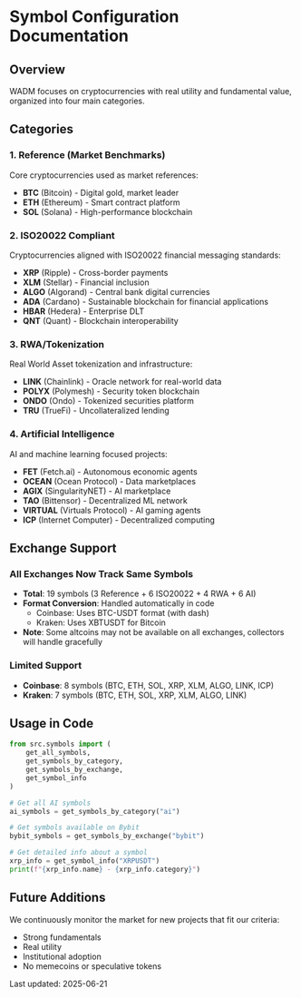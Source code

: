 # Symbol Configuration Documentation

## Overview
WADM focuses on cryptocurrencies with real utility and fundamental value, organized into four main categories.

## Categories

### 1. Reference (Market Benchmarks)
Core cryptocurrencies used as market references:
- **BTC** (Bitcoin) - Digital gold, market leader
- **ETH** (Ethereum) - Smart contract platform
- **SOL** (Solana) - High-performance blockchain

### 2. ISO20022 Compliant
Cryptocurrencies aligned with ISO20022 financial messaging standards:
- **XRP** (Ripple) - Cross-border payments
- **XLM** (Stellar) - Financial inclusion
- **ALGO** (Algorand) - Central bank digital currencies
- **ADA** (Cardano) - Sustainable blockchain for financial applications
- **HBAR** (Hedera) - Enterprise DLT
- **QNT** (Quant) - Blockchain interoperability

### 3. RWA/Tokenization
Real World Asset tokenization and infrastructure:
- **LINK** (Chainlink) - Oracle network for real-world data
- **POLYX** (Polymesh) - Security token blockchain
- **ONDO** (Ondo) - Tokenized securities platform
- **TRU** (TrueFi) - Uncollateralized lending

### 4. Artificial Intelligence
AI and machine learning focused projects:
- **FET** (Fetch.ai) - Autonomous economic agents
- **OCEAN** (Ocean Protocol) - Data marketplaces
- **AGIX** (SingularityNET) - AI marketplace
- **TAO** (Bittensor) - Decentralized ML network
- **VIRTUAL** (Virtuals Protocol) - AI gaming agents
- **ICP** (Internet Computer) - Decentralized computing

## Exchange Support

### All Exchanges Now Track Same Symbols
- **Total**: 19 symbols (3 Reference + 6 ISO20022 + 4 RWA + 6 AI)
- **Format Conversion**: Handled automatically in code
  - Coinbase: Uses BTC-USDT format (with dash)
  - Kraken: Uses XBTUSDT for Bitcoin
- **Note**: Some altcoins may not be available on all exchanges, collectors will handle gracefully

### Limited Support
- **Coinbase**: 8 symbols (BTC, ETH, SOL, XRP, XLM, ALGO, LINK, ICP)
- **Kraken**: 7 symbols (BTC, ETH, SOL, XRP, XLM, ALGO, LINK)

## Usage in Code

```python
from src.symbols import (
    get_all_symbols,
    get_symbols_by_category,
    get_symbols_by_exchange,
    get_symbol_info
)

# Get all AI symbols
ai_symbols = get_symbols_by_category("ai")

# Get symbols available on Bybit
bybit_symbols = get_symbols_by_exchange("bybit")

# Get detailed info about a symbol
xrp_info = get_symbol_info("XRPUSDT")
print(f"{xrp_info.name} - {xrp_info.category}")
```

## Future Additions
We continuously monitor the market for new projects that fit our criteria:
- Strong fundamentals
- Real utility
- Institutional adoption
- No memecoins or speculative tokens

Last updated: 2025-06-21
